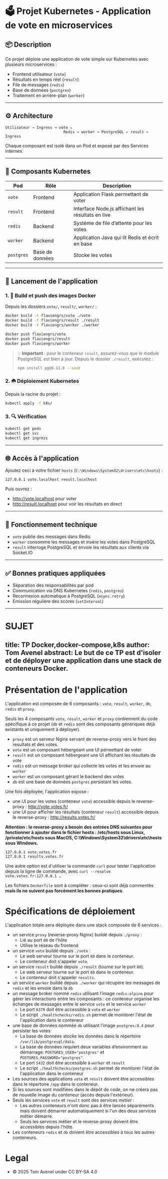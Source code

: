 # 🗳️ Projet Kubernetes - Application de vote en microservices

## 📦 Description

Ce projet déploie une application de vote simple sur Kubernetes avec plusieurs microservices :
- Frontend utilisateur (`vote`)
- Résultats en temps réel (`result`)
- File de messages (`redis`)
- Base de données (`postgres`)
- Traitement en arrière-plan (`worker`)

---

## ⚙️ Architecture

```
Utilisateur → Ingress → vote ⤷
                          Redis → worker → PostgreSQL ← result ← Ingress
```

Chaque composant est isolé dans un Pod et exposé par des Services internes.

---

## 🧱 Composants Kubernetes

| Pod        | Rôle       | Description                                         |
|------------|------------|-----------------------------------------------------|
| `vote`     | Frontend   | Application Flask permettant de voter              |
| `result`   | Frontend   | Interface Node.js affichant les résultats en live |
| `redis`    | Backend    | Système de file d’attente pour les votes         |
| `worker`   | Backend    | Application Java qui lit Redis et écrit en base   |
| `postgres` | Base de données | Stocke les votes                             |

---

## 🚀 Lancement de l'application

### 1. 🐳 Build et push des images Docker

Depuis les dossiers `vote/`, `result/`, `worker/` :

```bash
docker build -t flaviengrs/vote ./vote
docker build -t flaviengrs/result ./result
docker build -t flaviengrs/worker ./worker

docker push flaviengrs/vote
docker push flaviengrs/result
docker push flaviengrs/worker
```

> 💡 **Important** : pour le conteneur `result`, assurez-vous que le module PostgreSQL est bien à jour. Depuis le dossier `./result`, exécutez :
>
> ```bash
> npm install pg@8.11.0 --save
> ```

### 2. ☘️ Déploiement Kubernetes

Depuis la racine du projet :

```bash
kubectl apply -f k8s/
```

### 3. 🔍 Vérification

```bash
kubectl get pods
kubectl get svc
kubectl get ingress
```

---

## 🌐 Accès à l'application

Ajoutez ceci à votre fichier `hosts` (`C:\Windows\System32\drivers\etc\hosts`) :

```
127.0.0.1 vote.localhost result.localhost
```

Puis ouvrez :
- http://vote.localhost pour voter
- http://result.localhost pour voir les résultats en direct

---

## 💠 Fonctionnement technique

- `vote` publie des messages dans Redis
- `worker` consomme les messages et insère les votes dans PostgreSQL
- `result` interroge PostgreSQL et envoie les résultats aux clients via Socket.IO

---

## ✅ Bonnes pratiques appliquées

- Séparation des responsabilités par pod
- Communication via DNS Kubernetes (`redis`, `postgres`)
- Reconnexion automatique à PostgreSQL (`async.retry`)
- Emission régulière des scores (`setInterval`)



---
# SUJET
title: TP Docker,docker-compose,k8s
author: Tom Avenel
abstract: Le but de ce TP est d'isoler et de déployer une application dans une stack de conteneurs Docker.
---

# Présentation de l'application

L'application est composée de 6 composants : `vote`, `result`, `worker`, `db`, `redis` et `proxy`.

Seuls les 4 composants `vote`, `result`, `worker` et `proxy` contiennent du code spécifique à ce projet (`db` et `redis` sont des composants génériques déjà existants et uniquement à déployer).

- `proxy` est un serveur Nginx servant de reverse-proxy vers le front des resultats et des votes.
- `vote` est un composant hébergeant une UI permettant de voter
- `result` est un composant hébergeant une UI affichant les résultats de vote
- `redis` est un message broker qui collecte les votes et les envoie au `worker`
- `worker` est un composant gérant le backend des votes
- `db` est une base de données `postgres` persistant les votes.

Une fois déployée, l'application expose :

- une UI pour les votes (conteneur `vote`) accessible depuis le reverse-proxy : <http://vote.votes.fr/>
- une UI pour afficher les résultats (conteneur `result`) accessible depuis le reverse-proxy : <http://results.votes.fr/>


**Attention : le reverse-proxy a besoin des entrées DNS suivantes pour fonctionner à ajouter dans le fichier hosts : /etc/hosts sous Linux, /private/etc/hosts sous MacOS, C:\Windows\System32\drivers\etc\hosts sous Windows.**

```
127.0.0.1 vote.votes.fr
127.0.0.1 results.votes.fr
```

Une autre option est d'utiliser la commande `curl` pour tester l'application depuis la ligne de commande, avec `curl --resolve vote.votes.fr:127.0.0.1 …`

Les fichiers `Dockerfile` sont à compléter : ceux-ci sont déjà commentés **mais ils ne suivent pas forcément les bonnes pratiques**.

# Spécifications de déploiement

L'application totale sera déployée dans une stack composée de 6 services :

- un service `proxy` (reverse-proxy Nginx) buildé depuis `./proxy` :
  + Lié au port `80` de l'hôte
  + Utilise le réseau du frontend
- un service `vote` buildé depuis `./vote` :
  + Le web serveur tourne sur le port `80` dans le conteneur.
  + Le conteneur doit s'appeler `vote`.
- un service `result` buildé depuis `./result` (tourne sur le port `80`).
  + Le web serveur tourne sur le port `80` dans le conteneur.
  + Le conteneur doit s'appeler `results`.
- un service `worker` buildé depuis `./worker` qui récupère les messages de `redis` et les envoie dans la `db`
- un message broker nommé `redis` utilisant l’image `redis:alpine` pour gérer les interactions entre les composants : ce conteneur organise les échanges de messages entre le service `vote` et le service `worker`
  + Le port `6379` doit être accessible à `vote` et `worker`
  + Le script `./healthchecks/redis.sh` permet de monitorer l'état de l'application dans le conteneur
- une base de données nommée `db` utilisant l’image `postgres:9.4` pour persister les votes
  + La base de données stocke les données dans le répertoire `/var/lib/postgresql/data`.
  + La base de données requiert deux variables d’environment au démarrage: `POSTGRES_USER="postgres"` et `POSTGRES_PASSWORD="postgres"`.
  + Le port `5432` doit être accessible à `worker` et `result`
  + Le script `./healthchecks/postgres.sh` permet de monitorer l'état de l'application dans le conteneur
- Les sources des applications `vote` et `result` doivent être accessibles dans le répertoire `/app` dans le conteneur.
- Si les sources sont modifiées dans le dépôt de code, on ne créera pas de nouvelle image du conteneur (accès depuis l'extérieur).
- Seuls les services `vote` et `result` sont des services _métier_ :
  + Les autres conteneurs n'ont donc pas à être lancés séparéments mais doivent démarrer automatiquement si l'un des deux services métier démarre.
  + Seuls les services métier et le reverse-proxy doivent être accessibles depuis l'hôte.
- Les conteneurs `redis` et `db` doivent être accessibles à tous les autres conteneurs.

# Legal

- © 2025 Tom Avenel under CC BY-SA 4.0
